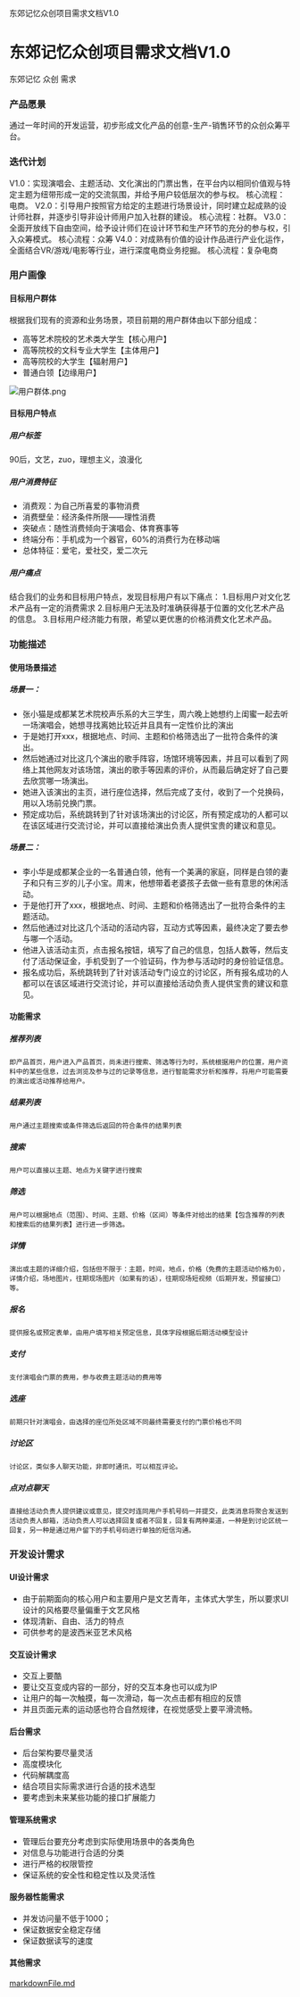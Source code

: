 东郊记忆众创项目需求文档V1.0

# 东郊记忆众创项目需求文档V1.0

东郊记忆
众创
需求

### 产品愿景

通过一年时间的开发运营，初步形成文化产品的创意-生产-销售环节的众创众筹平台。

### 迭代计划

V1.0：实现演唱会、主题活动、文化演出的门票出售，在平台内以相同价值观与特定主题为纽带形成一定的交流氛围，并给予用户较低层次的参与权。
核心流程：电商。
V2.0：引导用户按照官方给定的主题进行场景设计，同时建立起成熟的设计师社群，并逐步引导非设计师用户加入社群的建设。
核心流程：社群。
V3.0：全面开放线下自由空间，给予设计师们在设计环节和生产环节的充分的参与权，引入众筹模式。
核心流程：众筹
V4.0：对成熟有价值的设计作品进行产业化运作，全面结合VR/游戏/电影等行业，进行深度电商业务挖掘。
核心流程：复杂电商

### 用户画像

#### 目标用户群体

根据我们现有的资源和业务场景，项目前期的用户群体由以下部分组成：

- 高等艺术院校的艺术类大学生【核心用户】
- 高等院校的文科专业大学生【主体用户】
- 高等院校的大学生【辐射用户】
- 普通白领【边缘用户】

![用户群体.png](https://cdn.jsdelivr.net/gh/hjb2722404/myimg/20201231105058.png)

#### 目标用户特点

##### 用户标签

90后，文艺，zuo，理想主义，浪漫化

##### 用户消费特征

- 消费观：为自己所喜爱的事物消费
- 消费壁垒：经济条件所限——理性消费
- 突破点：随性消费倾向于演唱会、体育赛事等
- 终端分布：手机成为一个器官，60%的消费行为在移动端
- 总体特征：爱宅，爱社交，爱二次元

##### 用户痛点

结合我们的业务和目标用户特点，发现目标用户有以下痛点：
1.目标用户对文化艺术产品有一定的消费需求
2.目标用户无法及时准确获得基于位置的文化艺术产品的信息。
3.目标用户经济能力有限，希望以更优惠的价格消费文化艺术产品。

### 功能描述

#### 使用场景描述

##### 场景一：

- 张小猫是成都某艺术院校声乐系的大三学生，周六晚上她想约上闺蜜一起去听一场演唱会，她想寻找离她比较近并且具有一定性价比的演出
- 于是她打开xxx，根据地点、时间、主题和价格筛选出了一批符合条件的演出。
- 然后她通过对比这几个演出的歌手阵容，场馆环境等因素，并且可以看到了网络上其他网友对该场馆，演出的歌手等因素的评价，从而最后确定好了自己要去欣赏哪一场演出。
- 她进入该演出的主页，进行座位选择，然后完成了支付，收到了一个兑换码，用以入场前兑换门票。
- 预定成功后，系统跳转到了针对该场演出的讨论区，所有预定成功的人都可以在该区域进行交流讨论，并可以直接给演出负责人提供宝贵的建议和意见。

##### 场景二：

- 李小华是成都某企业的一名普通白领，他有一个美满的家庭，同样是白领的妻子和只有三岁的儿子小宝。周末，他想带着老婆孩子去做一些有意思的休闲活动。
- 于是他打开了xxx，根据地点、时间、主题和价格筛选出了一批符合条件的主题活动。
- 然后他通过对比这几个活动的活动内容，互动方式等因素，最终决定了要去参与哪一个活动。
- 他进入该活动主页，点击报名按钮，填写了自己的信息，包括人数等，然后支付了活动保证金，手机受到了一个验证码，作为参与活动时的身份验证信息。
- 报名成功后，系统跳转到了针对该活动专门设立的讨论区，所有报名成功的人都可以在该区域进行交流讨论，并可以直接给活动负责人提供宝贵的建议和意见。

#### 功能需求

##### 推荐列表

	即产品首页，用户进入产品首页，尚未进行搜索、筛选等行为时，系统根据用户的位置，用户资料中的某些信息，过去浏览及参与过的记录等信息，进行智能需求分析和推荐，将用户可能需要的演出或活动推荐给用户。

##### 结果列表

	用户通过主题搜索或条件筛选后返回的符合条件的结果列表

##### 搜索

	用户可以直接以主题、地点为关键字进行搜索

##### 筛选

	用户可以根据地点（范围）、时间、主题、价格（区间）等条件对给出的结果【包含推荐的列表和搜索后的结果列表】进行进一步筛选。

##### 详情

	演出或主题的详细介绍，包括但不限于：主题，时间，地点，价格（免费的主题活动价格为0），详情介绍，场地图片，往期现场图片（如果有的话），往期现场短视频（后期开发，预留接口）等。

##### 报名

	提供报名或预定表单，由用户填写相关预定信息，具体字段根据后期活动模型设计

##### 支付

	支付演唱会门票的费用，参与收费主题活动的费用等

##### 选座

	前期只针对演唱会，由选择的座位所处区域不同最终需要支付的门票价格也不同

##### 讨论区

	讨论区，类似多人聊天功能，非即时通讯，可以相互评论。

##### 点对点聊天

	直接给活动负责人提供建议或意见，提交时连同用户手机号码一并提交，此类消息将聚合发送到活动负责人邮箱，活动负责人可以选择回复或者不回复，回复有两种渠道，一种是到讨论区统一回复，另一种是通过用户留下的手机号码进行单独的短信沟通。

### 开发设计需求

#### UI设计需求

- 由于前期面向的核心用户和主要用户是文艺青年，主体式大学生，所以要求UI设计的风格要尽量偏重于文艺风格
- 体现清新、自由、活力的特点
- 可供参考的是波西米亚艺术风格

#### 交互设计需求

- 交互上要酷
- 要让交互变成内容的一部分，好的交互本身也可以成为IP
- 让用户的每一次触摸，每一次滑动，每一次点击都有相应的反馈
- 并且页面元素的运动感也符合自然规律，在视觉感受上要平滑流畅。

#### 后台需求

- 后台架构要尽量灵活
- 高度模块化
- 代码解耦度高
- 结合项目实际需求进行合适的技术选型
- 要考虑到未来某些功能的接口扩展能力

#### 管理系统需求

- 管理后台要充分考虑到实际使用场景中的各类角色
- 对信息与功能进行合适的分类
- 进行严格的权限管控
- 保证系统的安全性和稳定性以及灵活性

#### 服务器性能需求

- 并发访问量不低于1000；
- 保证数据安全稳定存储
- 保证数据读写的速度

#### 其他需求

[markdownFile.md](../_resources/cd941e277de9ff7c6e130b5db883b348.bin)